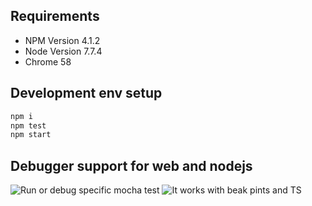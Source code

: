 Requirements
---
* NPM Version 4.1.2
* Node Version 7.7.4
* Chrome 58

Development env setup
---
```bash
npm i
npm test
npm start
```

Debugger support for web and nodejs
---

![Run or debug specific mocha test](https://www.evernote.com/shard/s247/sh/97d96011-cd9f-40dc-b060-f8acbda4d45c/04376e2fb5de8722/res/226bc5d0-6c40-4167-86b2-bf002f005514/skitch.png?resizeSmall&width=832)
![It works with beak pints and TS](https://www.evernote.com/shard/s247/sh/a5db005a-ff06-4dc0-a1cb-702935abf586/d39767683a07412e/res/59228542-30a9-48a9-ae19-ee21460aa37c/skitch.png?resizeSmall&width=832)

